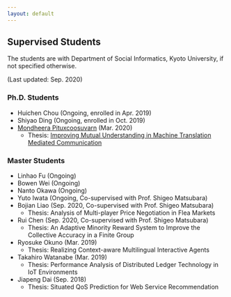 ```yaml
---
layout: default
---
```


## Supervised Students
The students are with Department of Social Informatics, Kyoto University, if not specified otherwise.

(Last updated: Sep. 2020)

### Ph.D. Students
- Huichen Chou (Ongoing, enrolled in Apr. 2019)
- Shiyao Ding (Ongoing, enrolled in Oct. 2019)
- [Mondheera Pituxcoosuvarn](http://www.ritsumei.ac.jp/~mond-p/) (Mar. 2020)
  - Thesis: [Improving Mutual Understanding in Machine Translation Mediated Communication](https://doi.org/10.14989/doctor.k22579)

### Master Students
- Linhao Fu (Ongoing)
- Bowen Wei (Ongoing)
- Nanto Okawa (Ongoing)
- Yuto Iwata (Ongoing, Co-supervised with Prof. Shigeo Matsubara)
- Bojian Liao (Sep. 2020, Co-supervised with Prof. Shigeo Matsubara)
  - Thesis: Analysis of Multi-player Price Negotiation in Flea Markets
- Rui Chen (Sep. 2020, Co-supervised with Prof. Shigeo Matsubara)
  - Thesis: An Adaptive Minority Reward System to Improve the Collective Accuracy in a Finite Group
- Ryosuke Okuno (Mar. 2019)
  - Thesis: Realizing Context-aware Multilingual Interactive Agents
- Takahiro Watanabe (Mar. 2019)
  - Thesis: Performance Analysis of Distributed Ledger Technology in IoT Environments
- Jiapeng Dai (Sep. 2018)
  - Thesis: Situated QoS Prediction for Web Service Recommendation
